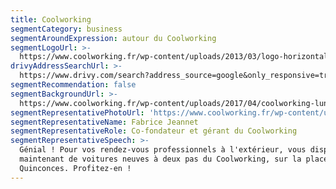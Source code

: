 ```yaml
---
title: Coolworking
segmentCategory: business
segmentAroundExpression: autour du Coolworking
segmentLogoUrl: >-
  https://www.coolworking.fr/wp-content/uploads/2013/03/logo-horizontal-fr-400x69.png
drivyAddressSearchUrl: >-
  https://www.drivy.com/search?address_source=google&only_responsive=true&country_scope=FR&latitude=44.8435491&longitude=-0.57340099999999&page=1&address=9+Rue+de+Cond%C3%A9%2C+Bordeaux%2C+France&city_display_name=Bordeaux
segmentRecommendation: false
segmentBackgroundUrl: >-
  https://www.coolworking.fr/wp-content/uploads/2017/04/coolworking-lunch-brainstorming.png
segmentRepresentativePhotoUrl: 'https://www.coolworking.fr/wp-content/uploads/2013/03/fabricejeannet.png'
segmentRepresentativeName: Fabrice Jeannet
segmentRepresentativeRole: Co-fondateur et gérant du Coolworking
segmentRepresentativeSpeech: >-
  Génial ! Pour vos rendez-vous professionnels à l'extérieur, vous disposez
  maintenant de voitures neuves à deux pas du Coolworking, sur la place des
  Quinconces. Profitez-en !
---
```


